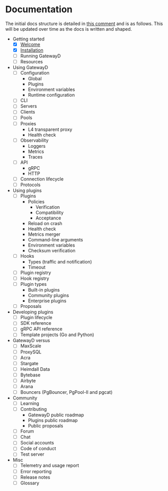 # Documentation

The initial docs structure is detailed in [this comment](https://github.com/gatewayd-io/docs/issues/1#issuecomment-1442331491) and is as follows. This will be updated over time as the docs is written and shaped.

- Getting started
  - [x] [Welcome](pages/getting-started/01-welcome.md)
  - [x] [Installation](pages/getting-started/02-installation.md)
  - [ ] Running GatewayD
  - [ ] Resources
- Using GatewayD
  - [ ] Configuration
    - Global
    - Plugins
    - Environment variables
    - Runtime configuration
  - [ ] CLI
  - [ ] Servers
  - [ ] Clients
  - [ ] Pools
  - [ ] Proxies
    - L4 transparent proxy
    - Health check
  - [ ] Observability
    - Loggers
    - Metrics
    - Traces
  - [ ] API
    - gRPC
    - HTTP
  - [ ] Connection lifecycle
  - [ ] Protocols
- Using plugins
  - [ ] Plugins
    - Policies
      - Verification
      - Compatibility
      - Acceptance
    - Reload on crash
    - Health check
    - Metrics merger
    - Command-line arguments
    - Environment variables
    - Checksum verification
  - [ ] Hooks
    - Types (traffic and notification)
    - Timeout
  - [ ] Plugin registry
  - [ ] Hook registry
  - [ ] Plugin types
    - Built-in plugins
    - Community plugins
    - Enterprise plugins
  - [ ] Proposals
- Developing plugins
  - [ ] Plugin lifecycle
  - [ ] SDK reference
  - [ ] gRPC API reference
  - [ ] Template projects (Go and Python)
- GatewayD versus
  - [ ] MaxScale
  - [ ] ProxySQL
  - [ ] Acra
  - [ ] Stargate
  - [ ] Heimdall Data
  - [ ] Bytebase
  - [ ] Airbyte
  - [ ] Arana
  - [ ] Bouncers (PgBouncer, PgPool-II and pgcat)
- Community
  - [ ] Learning
  - [ ] Contributing
    - GatewayD public roadmap
    - Plugins public roadmap
    - Public proposals
  - [ ] Forum
  - [ ] Chat
  - [ ] Social accounts
  - [ ] Code of conduct
  - [ ] Test server
- Misc
  - [ ] Telemetry and usage report
  - [ ] Error reporting
  - [ ] Release notes
  - [ ] Glossary
